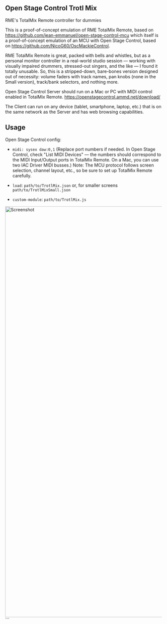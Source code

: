 ## Open Stage Control Trotl Mix
RME's TotalMix Remote controller for dummies

This is a proof-of-concept emulation of RME TotalMix Remote, based on
https://github.com/jean-emmanuel/open-stage-control-mcu
which itself is a proof-of-concept emulation of an MCU with Open Stage Control, based on https://github.com/NicoG60/OscMackieControl.

RME TotalMix Remote is great, packed with bells and whistles, but as a personal monitor controller in a real-world studio session — working with visually impaired drummers, stressed-out singers, and the like — I found it totally unusable. So, this is a stripped-down, bare-bones version designed out of necessity: volume faders with track names, pan knobs (none in the Small version), track/bank selectors, and nothing more.

Open Stage Control Server should run on a Mac or PC with MIDI control enabled in TotalMix Remote. https://openstagecontrol.ammd.net/download/

The Client can run on any device (tablet, smartphone, laptop, etc.) that is on the same network as the Server and has web browsing capabilities.

## Usage

Open Stage Control config:
- `midi: sysex daw:0,1`
    (Replace port numbers if needed. In Open Stage Control, check "List MIDI Devices" — the numbers should correspond to the MIDI Input/Output ports in TotalMix Remote. On a Mac, you can use two IAC Driver MIDI busses.)
Note: The MCU protocol follows screen selection, channel layout, etc., so be sure to set up TotalMix Remote carefully.

- `load`: `path/to/TrotlMix.json` 
	or, for smaller screens 
	`path/to/TrotlMixSmall.json`

- `custom-module`: `path/to/TrotlMix.js`

<img width="1319" alt="Screenshot" src="https://github.com/user-attachments/assets/b46eba2e-695d-46f9-a572-8a0cec8309e0" />
```
